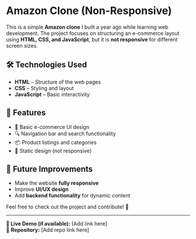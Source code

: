# Amazon Clone (Non-Responsive)

This is a simple **Amazon clone** I built a year ago while learning web development. The project focuses on structuring an e-commerce layout using **HTML, CSS, and JavaScript**, but it is **not responsive** for different screen sizes.

## 🛠️ Technologies Used  
- **HTML** – Structure of the web pages  
- **CSS** – Styling and layout  
- **JavaScript** – Basic interactivity  

## 📌 Features  
- 🛒 Basic e-commerce UI design  
- 🔍 Navigation bar and search functionality  
- 📦 Product listings and categories  
- 🎨 Static design (not responsive)  

## 🚀 Future Improvements  
- Make the website **fully responsive**  
- Improve **UI/UX design**  
- Add **backend functionality** for dynamic content  

Feel free to check out the project and contribute! 🎉  

---
**🔗 Live Demo (if available):** [Add link here]  
📂 **Repository:** [Add repo link here]  

